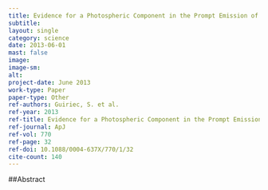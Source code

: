 ```yaml
---
title: Evidence for a Photospheric Component in the Prompt Emission of the Short GRB 120323A and Its Effects on the GRB Hardness-Luminosity Relation
subtitle: 
layout: single
category: science
date: 2013-06-01
mast: false
image: 
image-sm: 
alt: 
project-date: June 2013
work-type: Paper
paper-type: Other
ref-authors: Guiriec, S. et al.
ref-year: 2013
ref-title: Evidence for a Photospheric Component in the Prompt Emission of the Short GRB 120323A and Its Effects on the GRB Hardness-Luminosity Relation
ref-journal: ApJ
ref-vol: 770
ref-page: 32
ref-doi: 10.1088/0004-637X/770/1/32
cite-count: 140
---
```



##Abstract
